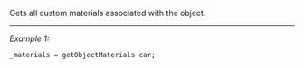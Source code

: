 Gets all custom materials associated with the object.


---
*Example 1:*
```sqf
_materials = getObjectMaterials car;
```